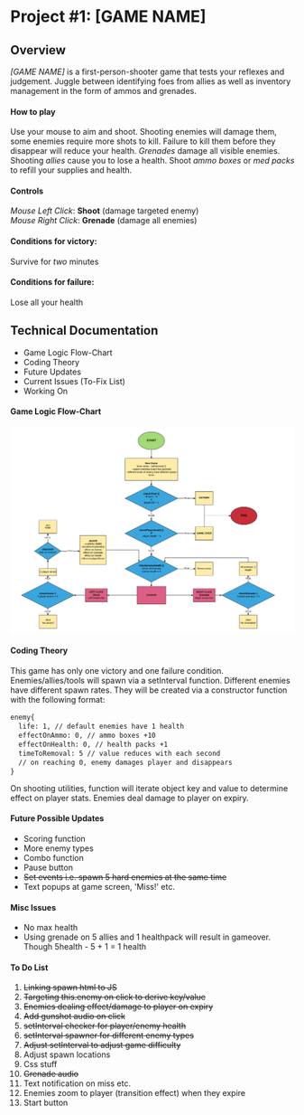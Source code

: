 # Project #1: [GAME NAME]

## Overview
*[GAME NAME]* is a first-person-shooter game that tests your reflexes and judgement. Juggle between identifying foes from allies as well as inventory management in the form of ammos and grenades.

#### How to play
Use your mouse to aim and shoot. Shooting enemies will damage them, some enemies require more shots to kill. Failure to kill them before they disappear will reduce your health.
*Grenades* damage all visible enemies.
Shooting *allies* cause you to lose a health.
Shoot *ammo boxes* or *med packs* to refill your supplies and health.

#### Controls
*Mouse Left Click*: **Shoot** (damage targeted enemy)<br>
*Mouse Right Click*: **Grenade** (damage all enemies)

#### Conditions for victory:
Survive for *two* minutes

#### Conditions for failure:
Lose all your health

## Technical Documentation
* Game Logic Flow-Chart
* Coding Theory
* Future Updates
* Current Issues (To-Fix List)
* Working On

#### Game Logic Flow-Chart
<img src="assets/img/flowchart.jpeg">

#### Coding Theory
This game has only one victory and one failure condition.
Enemies/allies/tools will spawn via a setInterval function.
Different enemies have different spawn rates.
They will be created via a constructor function with the following format:
```
enemy{
  life: 1, // default enemies have 1 health
  effectOnAmmo: 0, // ammo boxes +10
  effectOnHealth: 0, // health packs +1
  timeToRemoval: 5 // value reduces with each second
  // on reaching 0, enemy damages player and disappears
}
```
On shooting utilities, function will iterate object key and value to determine effect on player stats.
Enemies deal damage to player on expiry.

#### Future Possible Updates
* Scoring function
* More enemy types
* Combo function
* Pause button
* <s>Set events i.e. spawn 5 hard enemies at the same time</s>
* Text popups at game screen, 'Miss!' etc.

#### Misc Issues
* No max health
* Using grenade on 5 allies and 1 healthpack will result in gameover. Though 5health - 5 + 1 = 1 health

#### To Do List
1. <s>Linking spawn html to JS</s>
2. <s>Targeting this.enemy on click to derive key/value</s>
3. <s>Enemies dealing effect/damage to player on expiry</s>
4. <s>Add gunshot audio on click</s>
5. <s>setInterval checker for player/enemy health</s>
6. <s>setInterval spawner for different enemy types</s>
6. <s>Adjust setInterval to adjust game difficulty</s>
7. Adjust spawn locations
8. Css stuff
9. <s>Grenade audio</s>
10. Text notification on miss etc.
11. Enemies zoom to player (transition effect) when they expire
12. Start button
